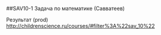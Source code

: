 ##SAV10-1
Задача по математике (Савватеев)

Результат (prod) http://childrenscience.ru/courses/#filter%3A%22sav_10%22
